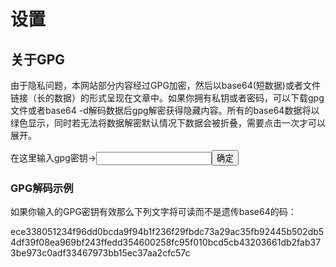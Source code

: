# 设置

## 关于GPG
<p class='hl ins'>由于隐私问题，本网站部分内容经过GPG加密，然后以base64(短数据)或者文件链接（长的数据）的形式呈现在文章中。如果你拥有私钥或者密码，可以下载gpg文件或者base64 -d解码数据后gpg解密获得隐藏内容。所有的base64数据将以绿色显示，同时若无法将数据解密默认情况下数据会被折叠，需要点击一次才可以展开。</p>

在这里输入gpg密钥-><input id='gpg_key' class='ip' type='password' /><button class='ip' onclick='confirmGPG();'> 确定 </button>

### GPG解码示例
<p class='hl'>如果你输入的GPG密钥有效那么下列文字将可读而不是遗传base64的码：</p>
<span class='encrypt'>ece338051234f96dd0bcda9f94b1f236f29fbdc73a29ac35fb92445b502db54df39f08ea969bf243ffedd354600258fc95f010bcd5cb43203661db2fab373be973c0adf33467973bb15ec37aa2cfc57c</span>